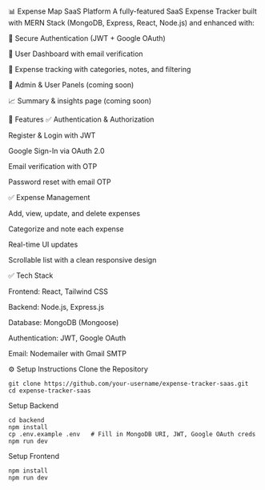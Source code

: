 📊 Expense Map SaaS Platform
A fully-featured SaaS Expense Tracker built with MERN Stack (MongoDB, Express, React, Node.js) and enhanced with:

🔐 Secure Authentication (JWT + Google OAuth)

👤 User Dashboard with email verification

🧾 Expense tracking with categories, notes, and filtering

💼 Admin & User Panels (coming soon)

📈 Summary & insights page (coming soon)

🚀 Features
✅ Authentication & Authorization

Register & Login with JWT

Google Sign-In via OAuth 2.0

Email verification with OTP

Password reset with email OTP

✅ Expense Management

Add, view, update, and delete expenses

Categorize and note each expense

Real-time UI updates

Scrollable list with a clean responsive design

✅ Tech Stack

Frontend: React, Tailwind CSS

Backend: Node.js, Express.js

Database: MongoDB (Mongoose)

Authentication: JWT, Google OAuth

Email: Nodemailer with Gmail SMTP

⚙️ Setup Instructions
Clone the Repository
```
git clone https://github.com/your-username/expense-tracker-saas.git
cd expense-tracker-saas
```

Setup Backend
```
cd backend
npm install
cp .env.example .env   # Fill in MongoDB URI, JWT, Google OAuth creds
npm run dev
```

Setup Frontend
```
npm install
npm run dev
```

